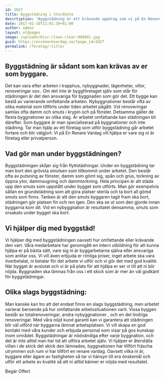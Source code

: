 ```yaml
---
id: 1027
title: Byggstädning i Stockholm
descrtiption: "Byggstädning är ett krävande uppdrag som vi på En Renare Vardag AB utför med professionalism och hög kvalité"
date: 2017-01-16T11:01:39+01:00
author: admin
layout: oldpages
image: /uploads/blur-clean-clear-989941.jpg
guid: https://enrenarevardag.se/?page_id=1027
permalink: /foretag/:title/
---
```

## Byggstädning är sådant som kan krävas av er som byggare. 

Det kan vara efter arbeten i trapphus, nybyggnader, lägenheter, villor, renoveringar osv.. Om det inte är byggföretaget själv som står för städningen är det den ansvariga för byggnaden som gör det. Ett bygge kan bestå av varierande omfattande arbeten. Nybyggnationer består ofta av olika material som tillförts under tiden arbetet pågått. Vid renoveringar samlas ofta damm och smuts i krypin och på fönster. Detsamma gäller de flesta byggnationer av olika slag. Är arbetet omfattande kan städningen bli därefter. Som byggare är man specialiserad på byggnationer och inte städning. Tar man hjälp av ett företag som utför byggstädning går arbetet fortare och blir välgjort. Vi på En Renare Vardag vill hjälpa er vare sig ni är företag eller privatperson.

## Vad gör man under byggstädningen?
    
Byggstädningen skiljer sig från flyttstädningar. Under en byggstädning tar man bort den grövsta smutsen som tillkommit under arbetet. Den består ofta av putsning av fönster, damm som gömt sig, spån och grus, torkning av öppna ytor, dammsugning och dammtorkning. Hela principen är att städa upp den smuts som uppstått under bygget som utförts. Man gör exempelvis sällan en grundstädning som att göra platser sterila och ta bort all gömd smuts som finns. Tanken är att den smuts byggaren tagit fram ska bort, städningen gör platsen fin och ren igen. Den ska se ut som den gjorde innan byggarna kom dit. Vid en nybyggnation är resultatet densamma, smuts som orsakats under bygget ska bort.

## Vi hjälper dig med byggstäd!


Vi hjälper dig med byggstädningen oavsett hur omfattande eller krävande den vart. Våra medarbetare har genomgått en intern utbildning för att kunna hjälpa er på bästa sätt, vare sig ni är byggarbetarna själva eller ansvariga som anlitar oss. Vi vill även erbjuda er rimliga priser, inget arbete ska vara överbetalat, ni betalar för det arbete vi utför och vi gör det med god kvalité. När bygget är avslutat och vi är på plats för att hjälpa er ser vi till att ni blir nöjda. Byggnaden ska lämnas från oss i ett skick som är mer än väl godkänt för byggstädningar.

## Olika slags byggstädning:

Man kanske kan tro att det endast finns en slags byggstädning, men arbetet varierar beroende på hur omfattande arbetssituationen varit. Vissa byggen består av totalrenoveringar, andra nybyggnationer , och en del lindriga renoveringar. Med våra nöjd kund garanti kan vi garantera att städningen blir väl utförd när byggarna lämnat arbetsplatsen. Vi vill skapa en god kontakt med våra kunder och erbjuda personal som visar på gos kunskap inom området. Byggstädningar är nödvändiga efter varje byggnation, och det är inte alltid man har tid att utföra arbetet själv. Vi hjälper er återställa villan i de skick det skick den lämnades, byggnationen har tillfört fräscha utrymmen och rum vi har tillfört en renare vardag. Oavsett vilka ni är, byggare eller ägare av fastigheten så tar vi hänsyn till era önskemål och utför ett arbete av kvalité så att ni alltid känner er nöjda med resultatet.

Begär Offert
